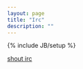 ```yaml
---
layout: page
title: "Irc"
description: ""
---
```

{% include JB/setup %}


[shout irc](http://shout-irc.com/)



